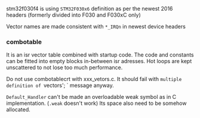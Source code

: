 stm32f030f4 is using `STM32F030x6` definition as per the newest 2016 headers (formerly divided into F030 and F030xC only)

Vector names are made consistent with `*_IRQn` in newest device headers

### combotable

It is an isr vector table combined with startup code.
The code and constants can be fitted into empty blocks in-between isr adresses.
Hot loops are kept unscattered to not lose too much performance.

Do not use combotablecrt with xxx_vetors.c. It should fail with `multiple definition of `vectors'; ` message anyway.

`Default_Handler` can't be made an overloadable weak symbol as in C implementation. (`.weak` doesn't work)
Its space also need to be somehow allocated.